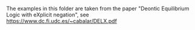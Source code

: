 The examples in this folder are taken from the paper "Deontic Equilibrium Logic with eXplicit negation", see https://www.dc.fi.udc.es/~cabalar/DELX.pdf